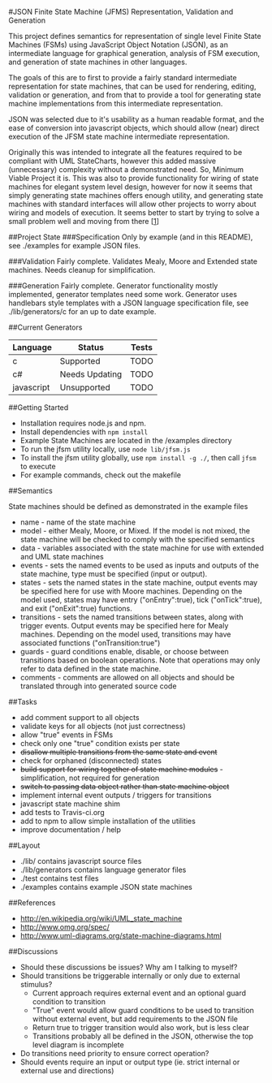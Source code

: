 #JSON Finite State Machine (JFMS) Representation, Validation and Generation

This project defines semantics for representation of single level Finite State Machines (FSMs) using JavaScript Object Notation (JSON), as an intermediate language for graphical generation, analysis of FSM execution, and generation of state machines in other languages.

The goals of this are to first to provide a fairly standard intermediate representation for state machines, that can be used for rendering, editing, validation or generation, and from that to provide a tool for generating state machine implementations from this intermediate representation.

JSON was selected due to it's usability as a human readable format, and the ease of conversion into javascript objects, which should allow (near) direct execution of the JFSM state machine intermediate representation.

Originally this was intended to integrate all the features required to be compliant with UML StateCharts, however this added massive (unnecessary) complexity without a demonstrated need. So, Minimum Viable Project it is.
This was also to provide functionality for wiring of state machines for elegant system level design, however for now it seems that simply generating state machines offers enough utility, and generating state machines with standard interfaces will allow other projects to worry about wiring and models of execution.
It seems better to start by trying to solve a small problem well and moving from there [[1](https://en.wikipedia.org/wiki/John_Gall_(author)#Gall.27s_law)]

##Project State
###Specification
Only by example (and in this README), see ./examples for example JSON files.

###Validation
Fairly complete. Validates Mealy, Moore and Extended state machines.
Needs cleanup for simplification.

###Generation
Fairly complete. Generator functionality mostly implemented, generator templates need some work.
Generator uses handlebars style templates with a JSON language specification file, see ./lib/generators/c for an up to date example.

##Current Generators

| Language      | Status        		| Tests  |
| ------------- |-----------------------|--------|
| c     		| Supported             | TODO   |
| c#	        | Needs Updating        | TODO   |
| javascript 	| Unsupported           | TODO   |

##Getting Started

 - Installation requires node.js and npm.
 - Install dependencies with `npm install`
 - Example State Machines are located in the /examples directory
 - To run the jfsm utility locally, use `node lib/jfsm.js`
 - To install the jfsm utility globally, use `npm install -g ./`, then call `jfsm` to execute
 - For example commands, check out the makefile

##Semantics

State machines should be defined as demonstrated in the example files

 - name - name of the state machine
 - model - either Mealy, Moore, or Mixed. If the model is not mixed, the state machine will be checked to comply with the specified semantics
 - data - variables associated with the state machine for use with extended and UML state machines
 - events - sets the named events to be used as inputs and outputs of the state machine, type must be specified (input or output).
 - states - sets the named states in the state machine, output events may be specified here for use with Moore machines. Depending on the model used, states may have entry ("onEntry":true), tick ("onTick":true), and exit ("onExit":true) functions.
 - transitions - sets the named transitions between states, along with trigger events. Output events may be specified here for Mealy machines. Depending on the model used, transitions may have associated functions ("onTransition:true")
 - guards - guard conditions enable, disable, or choose between transitions based on boolean operations. Note that operations may only refer to data defined in the state machine.
 - comments - comments are allowed on all objects and should be translated through into generated source code

##Tasks

 - add comment support to all objects
 - validate keys for all objects (not just correctness)
 - allow "true" events in FSMs
 - check only one "true" condition exists per state
 - ~~disallow multiple transitions from the same state and event~~
 - check for orphaned (disconnected) states
 - ~~build support for wiring together of state machine modules~~ - simplification, not required for generation
 - ~~switch to passing data object rather than state machine object~~
 - implement internal event outputs / triggers for transitions
 - javascript state machine shim
 - add tests to Travis-ci.org
 - add to npm to allow simple installation of the utilities
 - improve documentation / help

##Layout

 - ./lib/ contains javascript source files
 - ./lib/generators contains language generator files
 - ./test contains test files
 - ./examples contains example JSON state machines

##References

 - http://en.wikipedia.org/wiki/UML_state_machine
 - http://www.omg.org/spec/
 - http://www.uml-diagrams.org/state-machine-diagrams.html

##Discussions
 - Should these discussions be issues? Why am I talking to myself?
 - Should transitions be triggerable internally or only due to external stimulus?
   - Current approach requires external event and an optional guard condition to transition
   - "True" event would allow guard conditions to be used to transition without external event, but add requirements to the JSON file
   - Return true to trigger transition would also work, but is less clear
   - Transitions probably all be defined in the JSON, otherwise the top level diagram is incomplete
 - Do transitions need priority to ensure correct operation?
 - Should events require an input or output type (ie. strict internal or external use and directions)
